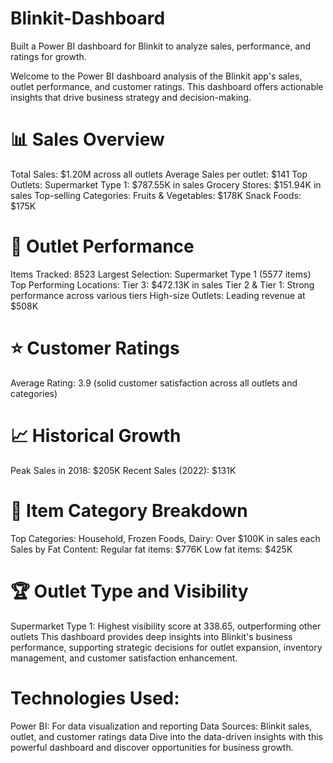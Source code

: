 # Blinkit-Dashboard
Built a Power BI dashboard for Blinkit to analyze sales, performance, and ratings for growth.

Welcome to the Power BI dashboard analysis of the Blinkit app's sales, outlet performance, and customer ratings. This dashboard offers actionable insights that drive business strategy and decision-making.

# 📊 Sales Overview
Total Sales: $1.20M across all outlets
Average Sales per outlet: $141
Top Outlets:
Supermarket Type 1: $787.55K in sales
Grocery Stores: $151.94K in sales
Top-selling Categories:
Fruits & Vegetables: $178K
Snack Foods: $175K
# 🏬 Outlet Performance
Items Tracked: 8523
Largest Selection: Supermarket Type 1 (5577 items)
Top Performing Locations:
Tier 3: $472.13K in sales
Tier 2 & Tier 1: Strong performance across various tiers
High-size Outlets: Leading revenue at $508K
# ⭐ Customer Ratings
Average Rating: 3.9 (solid customer satisfaction across all outlets and categories)
# 📈 Historical Growth
Peak Sales in 2018: $205K
Recent Sales (2022): $131K
# 🛒 Item Category Breakdown
Top Categories:
Household, Frozen Foods, Dairy: Over $100K in sales each
Sales by Fat Content:
Regular fat items: $776K
Low fat items: $425K
# 🏆 Outlet Type and Visibility
Supermarket Type 1: Highest visibility score at 338.65, outperforming other outlets
This dashboard provides deep insights into Blinkit's business performance, supporting strategic decisions for outlet expansion, inventory management, and customer satisfaction enhancement.

# Technologies Used:
Power BI: For data visualization and reporting
Data Sources: Blinkit sales, outlet, and customer ratings data
Dive into the data-driven insights with this powerful dashboard and discover opportunities for business growth.
